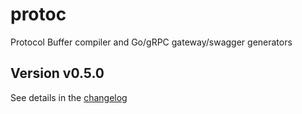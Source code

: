 # protoc
Protocol Buffer compiler and Go/gRPC gateway/swagger generators

## Version v0.5.0

See details in the [changelog](docs/CHANGELOG.md)
